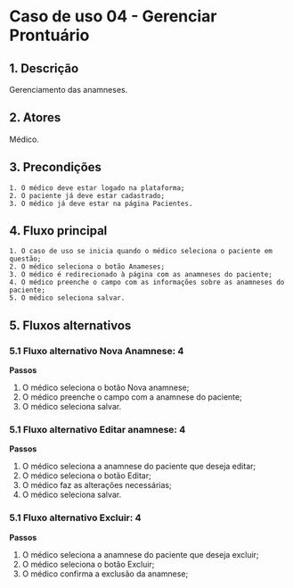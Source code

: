 # Caso de uso 04 - Gerenciar Prontuário

## 1. Descrição

Gerenciamento das anamneses.

## 2. Atores

Médico.

## 3. Precondições

	1. O médico deve estar logado na plataforma;
	2. O paciente já deve estar cadastrado;
	3. O médico já deve estar na página Pacientes.

## 4. Fluxo principal

    1. O caso de uso se inicia quando o médico seleciona o paciente em questão;
    2. O médico seleciona o botão Anameses;
    3. O médico é redirecionado à página com as anamneses do paciente;
    4. O médico preenche o campo com as informações sobre as anamneses do paciente;
    5. O médico seleciona salvar.


## 5. Fluxos alternativos

### 5.1 Fluxo alternativo Nova Anamnese: 4

**Passos** 
1. O médico seleciona o botão Nova anamnese;
2. O médico preenche o campo com a anamnese do paciente;
3. O médico seleciona salvar.

### 5.1 Fluxo alternativo Editar anamnese: 4

**Passos** 
1. O médico seleciona a anamnese do paciente que deseja editar;
2. O médico seleciona o botão Editar;
3. O médico faz as alterações necessárias;
4. O médico seleciona salvar.

### 5.1 Fluxo alternativo Excluir: 4

**Passos** 
1. O médico seleciona a anamnese do paciente que deseja excluir;
2. O médico seleciona o botão Excluir;
3. O médico confirma a exclusão da anamnese;

